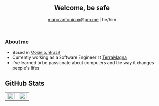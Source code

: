 <div align="center">

## Welcome, be safe

marcoantonio.m@pm.me | he/him

</div>

<br/>

### About me

- Based in [Goiânia, Brazil](https://en.wikipedia.org/wiki/Goi%C3%A2nia)
- Currently working as a Software Engineer at [TerraMagna](https://github.com/terramagna/)
- I've learned to be passionate about computers and the way it changes people's lifes

## GitHub Stats

<table><tr><td valign="top" width="50%">

<img src="https://github-readme-stats.vercel.app/api?username=marcodsl&show_icons=true&count_private=true&hide_border=true" align="left" style="width: 100%" />

</td><td valign="top" width="50%">

<img src="https://github-readme-stats.vercel.app/api/top-langs/?username=marcodsl&hide_border=true&layout=compact&hide=rescript" align="left" style="width: 100%" />

</td></tr></table>
